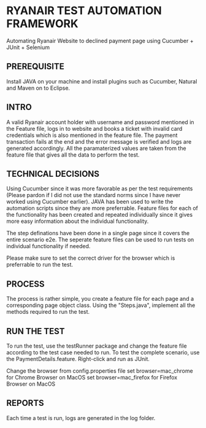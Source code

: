 # RYANAIR TEST AUTOMATION FRAMEWORK

Automating Ryanair Website to declined payment page using Cucumber + JUnit + Selenium 

## PREREQUISITE

Install JAVA on your machine and install plugins such as Cucumber, Natural and Maven on to Eclipse.

## INTRO

A valid Ryanair account holder with username and password mentioned in the Feature file, logs in to website
and books a ticket with invalid card credentials which is also mentioned in the feature file.
The payment transaction fails at the end and the error message is verified and logs are generated accordingly.
All the paramaterized values are taken from the feature file that gives all the data to perform the test.

## TECHNICAL DECISIONS

Using Cucumber since it was more favorable as per the test requirements (Please pardon if I did not use the 
standard norms since I have never worked using Cucumber earlier).
JAVA has been used to write the automation scripts since they are more preferrable. 
Feature files for each of the functionality has been created and repeated individually since it gives more 
easy information about the individual functionality.

The step definations have been done in a single page since it covers the entire scenario e2e.
The seperate feature files can be used to run tests on individual functionality if needed.

Please make sure to set the correct driver for the browser which is preferrable to run the test.

## PROCESS

The process is rather simple, you create a feature file for each page and a corresponding page object class.
Using the "Steps.java", implement all the methods required to run the test.

## RUN THE TEST

To run the test, use the testRunner package and change the feature file according to the test case needed to run.
To test the complete scenario, use the PaymentDetails.feature.
Right-click and run as JUnit.

Change the browser from config.properties file 
set browser=mac_chrome for Chrome Browser on MacOS
set browser=mac_firefox for Firefox Browser on MacOS

## REPORTS

Each time a test is run, logs are generated in the log folder. 
